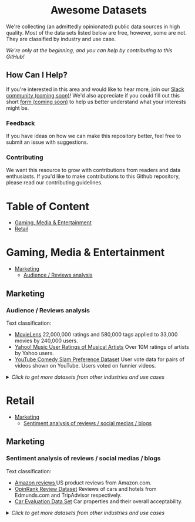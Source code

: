 
<div align="center">
  <h1>Awesome Datasets</h1>
</div>

We're collecting (an admittedly opinionated) public data sources in high quality. Most of the data sets listed below are free, however, some are not. They are classified by industry and use case.

*We're only at the beginning, and you can help by contributing to this GitHub!*

<!-- omit in toc -->
## How Can I Help?

If you're interested in this area and would like to hear more, join our [Slack community (coming soon)](#)! We'd also appreciate if you could fill out this short [form (coming soon)](#) to help us better understand what your interests might be.

<!-- omit in toc -->
### Feedback

If you have ideas on how we can make this repository better, feel free to submit an issue with suggestions.

<!-- omit in toc -->
### Contributing

We want this resource to grow with contributions from readers and data enthusiasts. If you'd like to make contributions to this Github repository, please read our contributing guidelines.

<!-- omit in toc -->
# Table of Content

- [Gaming, Media & Entertainment](#gaming-media-entertainment)
- [Retail](#retail)

<h1 id="gaming-media-entertainment">Gaming, Media & Entertainment</h1>

- [Marketing](#gaming-media-entertainment-marketing)
  - [Audience / Reviews analysis](#gaming-media-entertainment-marketing-audience-reviews-analysis)
<h2 id="gaming-media-entertainment-marketing">Marketing</h2>

<h3 id="gaming-media-entertainment-marketing-audience-reviews-analysis">Audience / Reviews analysis</h3>

Text classification:

- [MovieLens](https://grouplens.org/datasets/movielens/) 22,000,000 ratings and 580,000 tags applied to 33,000 movies by 240,000 users.
- [Yahoo! Music User Ratings of Musical Artists](https://webscope.sandbox.yahoo.com/catalog.php?datatype=r) Over 10M ratings of artists by Yahoo users.
- [YouTube Comedy Slam Preference Dataset](https://www.kaggle.com/datasets/uciml/youtube-comedy-slam) User vote data for pairs of videos shown on YouTube. Users voted on funnier videos.

<details>
  <summary><i>Click to get more datasets from other industries and use cases</i></summary>

- [Retail > Marketing > Sentiment analysis of reviews / social medias / blogs](gaming-media-entertainment-marketing-audience-reviews-analysis)
- [Retail > Marketing > Sentiment analysis of reviews / social medias / blogs](gaming-media-entertainment-marketing-audience-reviews-analysis)
- [Retail > Marketing > Sentiment analysis of reviews / social medias / blogs](gaming-media-entertainment-marketing-audience-reviews-analysis)
</details>


<h1 id="retail">Retail</h1>

- [Marketing](#retail-marketing)
  - [Sentiment analysis of reviews / social medias / blogs](#retail-marketing-sentiment-analysis-of-reviews-social-medias-blogs)
<h2 id="retail-marketing">Marketing</h2>

<h3 id="retail-marketing-sentiment-analysis-of-reviews-social-medias-blogs">Sentiment analysis of reviews / social medias / blogs</h3>

Text classification:

- [Amazon reviews	](https://s3.amazonaws.com/amazon-reviews-pds/readme.html) US product reviews from Amazon.com.
- [OpinRank Review Dataset](https://archive.ics.uci.edu/ml/datasets/opinrank+review+dataset) Reviews of cars and hotels from Edmunds.com and TripAdvisor respectively.
- [Car Evaluation Data Set](https://www.kaggle.com/datasets/elikplim/car-evaluation-data-set) Car properties and their overall acceptability.

<details>
  <summary><i>Click to get more datasets from other industries and use cases</i></summary>

- [Gaming, Media & Entertainment > Marketing > Audience / Reviews analysis](retail-marketing-sentiment-analysis-of-reviews-social-medias-blogs)
- [Gaming, Media & Entertainment > Marketing > Audience / Reviews analysis](retail-marketing-sentiment-analysis-of-reviews-social-medias-blogs)
- [Gaming, Media & Entertainment > Marketing > Audience / Reviews analysis](retail-marketing-sentiment-analysis-of-reviews-social-medias-blogs)
</details>
